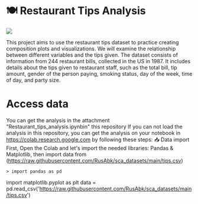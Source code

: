 # 🍽️ Restaurant Tips Analysis

![](https://estrategia.vepormas.com/wp-content/uploads/2018/04/21DIC_1630_BLOG_RETAIL_2.png)

This project aims to use the restaurant tips dataset to practice creating composition plots and visualizations. We will examine the relationship between different variables and the tips given.
The dataset consists of information from 244 restaurant bills, collected in the US in 1987.
It includes details about the tips given to restaurant staff, such as the total bill, tip amount, gender of the person paying, smoking status, day of the week, time of day, and party size.

# Access data
You can get the analysis in the attachment "Restaurant_tips_analysis.ipynbin" this  repository
If you can not load the analysis in this repository, you can get the analysis on your notebook in https://colab.research.google.com by following these steps:
 📥 Data import
    First, Open the Colab and let's import the needed libraries: Pandas & Matplotlib, then import data from (https://raw.githubusercontent.com/RusAbk/sca_datasets/main/tips.csv)
   
    > import pandas as pd
import matplotlib.pyplot as plt
data = pd.read_csv('https://raw.githubusercontent.com/RusAbk/sca_datasets/main/tips.csv')




